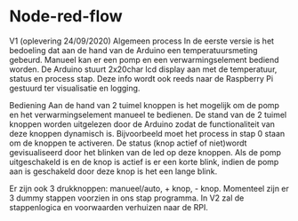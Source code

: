 # Node-red-flow

V1 (oplevering 24/09/2020)
Algemeen process
In de eerste versie is het bedoeling dat aan de hand van de Arduino een temperatuursmeting gebeurd. Manueel kan er een pomp en een verwarmingselement bediend worden.
De Arduino stuurt 2x20char lcd display aan met de temperatuur, status en process stap. Deze info wordt ook reeds naar de Raspberry Pi gestuurd ter visualisatie en logging.

Bediening
Aan de hand van 2 tuimel knoppen is het mogelijk om de pomp en het verwarmingselement manueel te bedienen. De stand van de 2 tuimel knoppen worden uitgelezen door de Arduino zodat de functionaliteit van deze knoppen dynamisch is. Bijvoorbeeld moet het process in stap 0 staan om de knoppen te activeren. De status (knop actief of niet)wordt gevisualiseerd door het blinken van de led op deze knoppen. Als de pomp uitgeschakeld is en de knop is actief is er een korte blink, indien de pomp aan is geschakeld door deze knop is het een lange blink. 

Er zijn ook 3 drukknoppen: manueel/auto, + knop, - knop. Momenteel zijn er 3 dummy stappen voorzien in ons stap programma. In V2 zal de stappenlogica en voorwaarden verhuizen naar de RPI. 